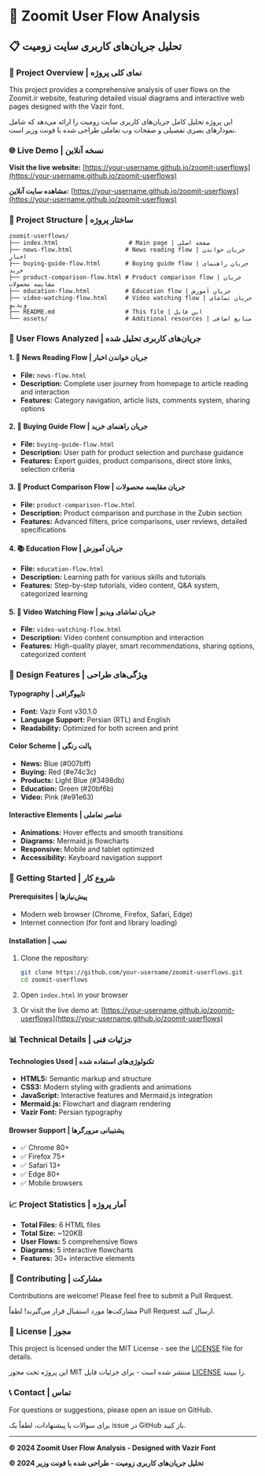 # 🔄 Zoomit User Flow Analysis

## 📋 تحلیل جریان‌های کاربری سایت زومیت

### 🎯 Project Overview | نمای کلی پروژه

This project provides a comprehensive analysis of user flows on the Zoomit.ir website, featuring detailed visual diagrams and interactive web pages designed with the Vazir font.

این پروژه تحلیل کامل جریان‌های کاربری سایت زومیت را ارائه می‌دهد که شامل نمودارهای بصری تفصیلی و صفحات وب تعاملی طراحی شده با فونت وزیر است.

### 🌐 Live Demo | نسخه آنلاین

**Visit the live website:** [https://your-username.github.io/zoomit-userflows](https://your-username.github.io/zoomit-userflows)

**مشاهده سایت آنلاین:** [https://your-username.github.io/zoomit-userflows](https://your-username.github.io/zoomit-userflows)

### 📁 Project Structure | ساختار پروژه

```
zoomit-userflows/
├── index.html                    # Main page | صفحه اصلی
├── news-flow.html               # News reading flow | جریان خواندن اخبار
├── buying-guide-flow.html       # Buying guide flow | جریان راهنمای خرید
├── product-comparison-flow.html # Product comparison flow | جریان مقایسه محصولات
├── education-flow.html          # Education flow | جریان آموزش
├── video-watching-flow.html     # Video watching flow | جریان تماشای ویدیو
├── README.md                    # This file | این فایل
└── assets/                      # Additional resources | منابع اضافی
```

### 🔄 User Flows Analyzed | جریان‌های کاربری تحلیل شده

#### 1. 📰 News Reading Flow | جریان خواندن اخبار
- **File:** `news-flow.html`
- **Description:** Complete user journey from homepage to article reading and interaction
- **Features:** Category navigation, article lists, comments system, sharing options

#### 2. 🛒 Buying Guide Flow | جریان راهنمای خرید
- **File:** `buying-guide-flow.html`
- **Description:** User path for product selection and purchase guidance
- **Features:** Expert guides, product comparisons, direct store links, selection criteria

#### 3. 📱 Product Comparison Flow | جریان مقایسه محصولات
- **File:** `product-comparison-flow.html`
- **Description:** Product comparison and purchase in the Zubin section
- **Features:** Advanced filters, price comparisons, user reviews, detailed specifications

#### 4. 📚 Education Flow | جریان آموزش
- **File:** `education-flow.html`
- **Description:** Learning path for various skills and tutorials
- **Features:** Step-by-step tutorials, video content, Q&A system, categorized learning

#### 5. 🎥 Video Watching Flow | جریان تماشای ویدیو
- **File:** `video-watching-flow.html`
- **Description:** Video content consumption and interaction
- **Features:** High-quality player, smart recommendations, sharing options, categorized content

### 🎨 Design Features | ویژگی‌های طراحی

#### Typography | تایپوگرافی
- **Font:** Vazir Font v30.1.0
- **Language Support:** Persian (RTL) and English
- **Readability:** Optimized for both screen and print

#### Color Scheme | پالت رنگی
- **News:** Blue (#007bff)
- **Buying:** Red (#e74c3c)
- **Products:** Light Blue (#3498db)
- **Education:** Green (#20bf6b)
- **Video:** Pink (#e91e63)

#### Interactive Elements | عناصر تعاملی
- **Animations:** Hover effects and smooth transitions
- **Diagrams:** Mermaid.js flowcharts
- **Responsive:** Mobile and tablet optimized
- **Accessibility:** Keyboard navigation support

### 🚀 Getting Started | شروع کار

#### Prerequisites | پیش‌نیازها
- Modern web browser (Chrome, Firefox, Safari, Edge)
- Internet connection (for font and library loading)

#### Installation | نصب
1. Clone the repository:
   ```bash
   git clone https://github.com/your-username/zoomit-userflows.git
   cd zoomit-userflows
   ```

2. Open `index.html` in your browser

3. Or visit the live demo at: [https://your-username.github.io/zoomit-userflows](https://your-username.github.io/zoomit-userflows)

### 📊 Technical Details | جزئیات فنی

#### Technologies Used | تکنولوژی‌های استفاده شده
- **HTML5:** Semantic markup and structure
- **CSS3:** Modern styling with gradients and animations
- **JavaScript:** Interactive features and Mermaid.js integration
- **Mermaid.js:** Flowchart and diagram rendering
- **Vazir Font:** Persian typography

#### Browser Support | پشتیبانی مرورگرها
- ✅ Chrome 80+
- ✅ Firefox 75+
- ✅ Safari 13+
- ✅ Edge 80+
- ✅ Mobile browsers

### 📈 Project Statistics | آمار پروژه

- **Total Files:** 6 HTML files
- **Total Size:** ~120KB
- **User Flows:** 5 comprehensive flows
- **Diagrams:** 5 interactive flowcharts
- **Features:** 30+ interactive elements

### 🤝 Contributing | مشارکت

Contributions are welcome! Please feel free to submit a Pull Request.

مشارکت‌ها مورد استقبال قرار می‌گیرند! لطفاً Pull Request ارسال کنید.

### 📄 License | مجوز

This project is licensed under the MIT License - see the [LICENSE](LICENSE) file for details.

این پروژه تحت مجوز MIT منتشر شده است - برای جزئیات فایل [LICENSE](LICENSE) را ببینید.

### 📞 Contact | تماس

For questions or suggestions, please open an issue on GitHub.

برای سوالات یا پیشنهادات، لطفاً یک issue در GitHub باز کنید.

---

**© 2024 Zoomit User Flow Analysis - Designed with Vazir Font**

**© 2024 تحلیل جریان‌های کاربری زومیت - طراحی شده با فونت وزیر**
